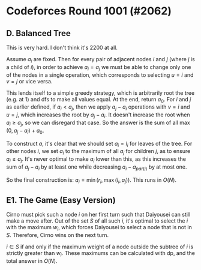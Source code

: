 # Codeforces Round 1001 (#2062)

## D. Balanced Tree
This is very hard. I don't think it's 2200 at all.

Assume $a_i$ are fixed. Then for every pair of adjacent nodes $i$ and $j$ (where $j$ is a child of $i$), in order to achieve $a_i=a_j$ we must be able to change only one of the nodes in a single operation, which corresponds to selecting $u=i$ and $v=j$ or vice versa.

This lends itself to a simple greedy strategy, which is arbitrarily root the tree (e.g. at $1$) and dfs to make all values equal. At the end, return $a_0$. For $i$ and $j$ as earlier defined, if $a_i<a_j$, then we apply $a_j-a_i$ operations with $v=i$ and $u=j$, which increases the root by $a_j-a_i$. It doesn't increase the root when $a_i\ge{a_j}$, so we can disregard that case. So the answer is the sum of all $\max(0,a_j-a_i)+a_0$.

To construct $a$, it's clear that we should set $a_i=l_i$ for leaves of the tree. For other nodes $i$, we set $a_i$ to the maximum of all $a_j$ for children $j$, as to ensure $a_i\ge{a_j}$. It's never optimal to make $a_i$ lower than this, as this increases the sum of $a_j-a_i$ by at least one while decreasing $a_i-a_{par(i)}$ by at most one.

So the final construction is: $a_i=\min(r_i,\max(l_i,a_j))$. This runs in $O(N)$.

## E1. The Game (Easy Version)
Cirno must pick such a node $i$ on her first turn such that Daiyousei can still make a move after. Out of the set $S$ of all such $i$, it's optimal to select the $i$ with the maximum $w_i$, which forces Daiyousei to select a node that is not in $S$. Therefore, Cirno wins on the next turn.

$i\in{S}$ if and only if the maximum weight of a node outside the subtree of $i$ is strictly greater than $w_i$. These maximums can be calculated with dp, and the total answer in $O(N)$.